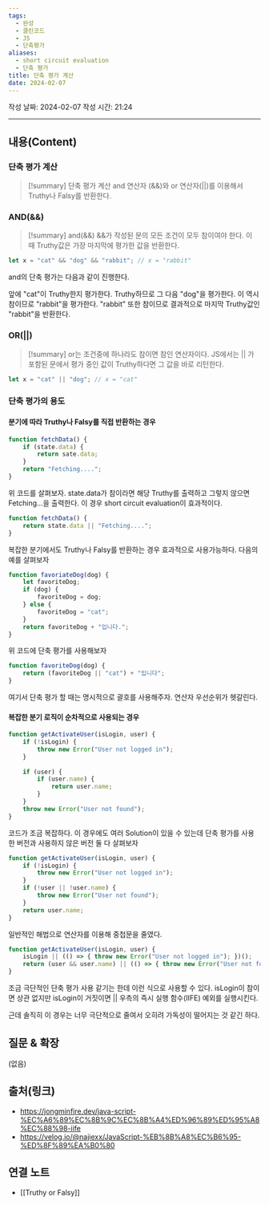 ```yaml
---
tags:
  - 완성
  - 클린코드
  - JS
  - 단축평가
aliases:
  - short circuit evaluation
  - 단축 평가
title: 단축 평가 계산
date: 2024-02-07
---
```

작성 날짜: 2024-02-07
작성 시간: 21:24


----
## 내용(Content)
### 단축 평가 계산

>[!summary] 단축 평가 계산
>and 연산자 (&&)와 or 연산자(||)를 이용해서 Truthy나 Falsy를 반환한다.


### AND(&&)
>[!summary] and(&&)
>&&가 작성된 문의 모든 조건이 모두 참이여야 한다. 이 때 Truthy값은 가장 마지막에 평가한 값을 반환한다.


```js
let x = "cat" && "dog" && "rabbit"; // x = "rabbit"
```

and의 단축 평가는 다음과 같이 진행한다.

앞에 "cat"이 Truthy한지 평가한다. Truthy하므로 그 다음 "dog"을 평가한다. 이 역시 참이므로 "rabbit"을 평가한다. "rabbit" 또한 참이므로 결과적으로 마지막 Truthy값인 "rabbit"을 반환한다.

### OR(||)
>[!summary]
>or는 조건중에 하나라도 참이면 참인 연산자이다. JS에서는 || 가 포함된 문에서 평가 중인 값이 Truthy하다면 그 값을 바로 리턴한다.

```js
let x = "cat" || "dog"; // x = "cat"
```


### 단축 평가의 용도

#### 분기에 따라 Truthy나 Falsy를 직접 반환하는 경우
```js
function fetchData() {
	if (state.data) {
		return sate.data;
	}
	return "Fetching....";
}
```

위 코드를 살펴보자. state.data가 참이라면 해당 Truthy를 출력하고  그렇지 않으면 Fetching...을 출력한다. 이 경우 short circuit evaluation이 효과적이다.

```js
function fetchData() {
	return state.data || "Fetching....";
}
```

복잡한 분기에서도 Truthy나 Falsy를 반환하는 경우 효과적으로 사용가능하다.  다음의 예를 살펴보자

```js
function favoriateDog(dog) {
	let favoriteDog;
	if (dog) {
		favoriteDog = dog;
	} else {
		favoriteDog = "cat";
	}
	return favoriteDog + "입니다.";
}
```

위 코드에 단축 평가를 사용해보자

```js
function favoriteDog(dog) {
	return (favoriteDog || "cat") + "입니다";
}
```

여기서  단축 평가 할 때는 명시적으로 괄호를 사용해주자. 연산자 우선순위가 헷갈린다.

#### 복잡한 분기 로직이 순차적으로 사용되는 경우
```js
function getActivateUser(isLogin, user) {
    if (!isLogin) {
        throw new Error("User not logged in");
    }
    
    if (user) {
        if (user.name) {
            return user.name;
        }
    }
    throw new Error("User not found");
}
```

코드가 조금 복잡하다. 이 경우에도 여러 Solution이 있을 수 있는데 
단축 평가를 사용한 버전과 사용하지 않은 버전 둘 다 살펴보자

```js
function getActivateUser(isLogin, user) {
    if (!isLogin) {
        throw new Error("User not logged in");
    }
    if (!user || !user.name) {
        throw new Error("User not found");
    }
    return user.name;
}
```

일반적인 해법으로 연산자를 이용해 중첩문을 줄였다.

```js
function getActivateUser(isLogin, user) {
    isLogin || (() => { throw new Error("User not logged in"); })();
    return (user && user.name) || (() => { throw new Error("User not found"); })();
}
```

조금 극단적인 단축 평가 사용 같기는 한데 이런 식으로 사용할 수 있다.
isLogin이 참이면 상관 없지만 isLogin이 거짓이면 || 우측의 즉시 실행 함수(IIFE) 예외를 실행시킨다. 

근데 솔직히 이 경우는 너무 극단적으로 줄여서 오히려 가독성이 떨어지는 것 같긴 하다.

## 질문 & 확장

(없음)

## 출처(링크)
- https://jongminfire.dev/java-script-%EC%A6%89%EC%8B%9C%EC%8B%A4%ED%96%89%ED%95%A8%EC%88%98-iife
- https://velog.io/@najiexx/JavaScript-%EB%8B%A8%EC%B6%95-%ED%8F%89%EA%B0%80
## 연결 노트
- [[Truthy or Falsy]]










